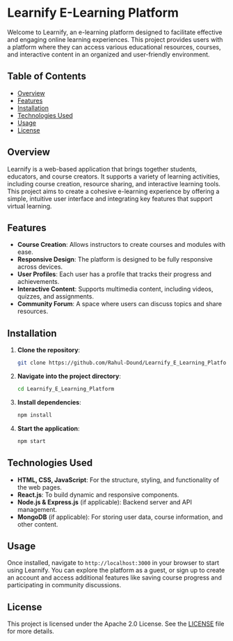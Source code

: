 
# Learnify E-Learning Platform

Welcome to Learnify, an e-learning platform designed to facilitate effective and engaging online learning experiences. This project provides users with a platform where they can access various educational resources, courses, and interactive content in an organized and user-friendly environment.

## Table of Contents

- [Overview](#overview)
- [Features](#features)
- [Installation](#installation)
- [Technologies Used](#technologies-used)
- [Usage](#usage)
- [License](#license)

## Overview

Learnify is a web-based application that brings together students, educators, and course creators. It supports a variety of learning activities, including course creation, resource sharing, and interactive learning tools. This project aims to create a cohesive e-learning experience by offering a simple, intuitive user interface and integrating key features that support virtual learning.

## Features

- **Course Creation**: Allows instructors to create courses and modules with ease.
- **Responsive Design**: The platform is designed to be fully responsive across devices.
- **User Profiles**: Each user has a profile that tracks their progress and achievements.
- **Interactive Content**: Supports multimedia content, including videos, quizzes, and assignments.
- **Community Forum**: A space where users can discuss topics and share resources.
  
## Installation

1. **Clone the repository**:
   ```bash
   git clone https://github.com/Rahul-Dound/Learnify_E_Learning_Platform.git
   ```

2. **Navigate into the project directory**:
   ```bash
   cd Learnify_E_Learning_Platform
   ```

3. **Install dependencies**:
   ```bash
   npm install
   ```

4. **Start the application**:
   ```bash
   npm start
   ```

## Technologies Used

- **HTML, CSS, JavaScript**: For the structure, styling, and functionality of the web pages.
- **React.js**: To build dynamic and responsive components.
- **Node.js & Express.js** (if applicable): Backend server and API management.
- **MongoDB** (if applicable): For storing user data, course information, and other content.

## Usage

Once installed, navigate to `http://localhost:3000` in your browser to start using Learnify. You can explore the platform as a guest, or sign up to create an account and access additional features like saving course progress and participating in community discussions.

## License

This project is licensed under the Apache 2.0 License. See the [LICENSE](LICENSE) file for more details.
